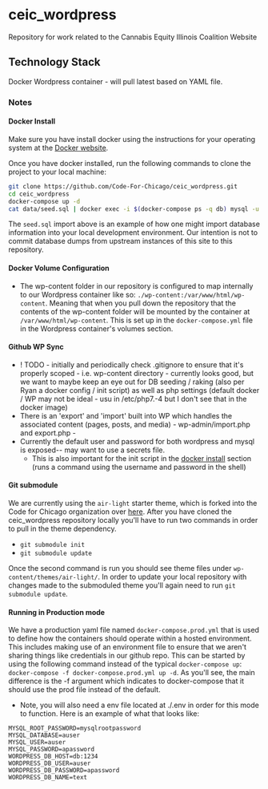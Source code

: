 # ceic_wordpress

Repository for work related to the Cannabis Equity Illinois Coalition Website

## Technology Stack

Docker Wordpress container - will pull latest based on YAML file.

### Notes

#### Docker Install

Make sure you have install docker using the instructions for your operating system at the [Docker website](https://docs.docker.com/get-started/#install-docker-desktop).

Once you have docker installed, run the following commands to clone the project to your local machine:

```bash
git clone https://github.com/Code-For-Chicago/ceic_wordpress.git
cd ceic_wordpress
docker-compose up -d
cat data/seed.sql | docker exec -i $(docker-compose ps -q db) mysql -u wordpress -pwordpress wordpress --init-command="SET autocommit=0;"
```

The `seed.sql` import above is an example of how one might import database information into your local development environment. Our intention is not to commit database dumps from upstream instances of this site to this repository.

#### Docker Volume Configuration

- The wp-content folder in our repository is configured to map internally to our Wordpress container like so: `./wp-content:/var/www/html/wp-content`. Meaning that when you pull down the repository that the contents of the wp-content folder will be mounted by the container at `/var/www/html/wp-content`. This is set up in the `docker-compose.yml` file in the Wordpress container's volumes section.

#### Github WP Sync

- ! TODO - initially and periodically check .gitignore to ensure that it's properly scoped - i.e. wp-content directory - currently looks good, but we want to maybe keep an eye out for DB seeding / raking (also per Ryan a docker config / init script) as well as php settings (default docker / WP may not be ideal - usu in /etc/php7.-4 but I don't see that in the docker image)
- There is an 'export' and 'import' built into WP which handles the associated content (pages, posts, and media) - wp-admin/import.php and export.php -
- Currently the default user and password for both wordpress and mysql is exposed-- may want to use a secrets file.
  - This is also important for the init script in the [docker install](#docker-install) section (runs a command using the username and password in the shell)

#### Git submodule

We are currently using the `air-light` starter theme, which is forked into the Code for Chicago organization over [here](https://github.com/Code-For-Chicago/air-light). After you have cloned the ceic_wordpress repository locally you'll have to run two commands in order to pull in the theme dependency.

- `git submodule init`
- `git submodule update`

Once the second command is run you should see theme files under `wp-content/themes/air-light/`. In order to update your local repository with changes made to the submoduled theme you'll again need to run `git submodule update`.

#### Running in Production mode

We have a production yaml file named `docker-compose.prod.yml` that is used to define how the containers should operate within a hosted environment. This includes making use of an environment file to ensure that we aren't sharing things like credentials in our github repo. This can be started by using the following command instead of the typical `docker-compose up`: `docker-compose -f docker-compose.prod.yml up -d`. As you'll see, the main difference is the -f argument which indicates to docker-compose that it should use the prod file instead of the default.
- Note, you will also need a env file located at ./.env in order for this mode to function. Here is an example of what that looks like: 
```
MYSQL_ROOT_PASSWORD=mysqlrootpassword
MYSQL_DATABASE=auser
MYSQL_USER=auser
MYSQL_PASSWORD=apassword
WORDPRESS_DB_HOST=db:1234
WORDPRESS_DB_USER=auser
WORDPRESS_DB_PASSWORD=apassword
WORDPRESS_DB_NAME=text
```
